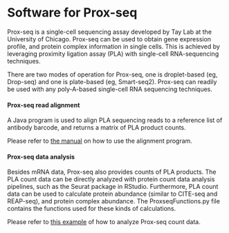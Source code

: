 # Software for Prox-seq

Prox-seq is a single-cell sequencing assay developed by Tay Lab at the University of Chicago. Prox-seq can be used to obtain gene expression profile, and protein complex information in single cells. This is achieved by leveraging proximity ligation assay (PLA) with single-cell RNA-sequencing techniques.

There are two modes of operation for Prox-seq, one is droplet-based (eg, Drop-seq) and one is plate-based (eg, Smart-seq2). Prox-seq can readily be used with any poly-A-based single-cell RNA sequencing techniques.

#### Prox-seq read alignment

A Java program is used to align PLA sequencing reads to a reference list of antibody barcode, and returns a matrix of PLA product counts.

Please refer to [the manual](https://github.com/tay-lab/Prox-seq/blob/master/alignment_manual.pdf) on how to use the alignment program.

#### Prox-seq data analysis

Besides mRNA data, Prox-seq also provides counts of PLA products. The PLA count data can be directly analyzed with protein count data analysis pipelines, such as the Seurat package in RStudio. Furthermore, PLA count data can be used to calculate protein abundance (similar to CITE-seq and REAP-seq), and protein complex abundance. The ProxseqFunctions.py file contains the functions used for these kinds of calculations.

Please refer to [this example](https://github.com/tay-lab/Prox-seq/blob/master/PLA_data_analysis_example.ipynb) of how to analyze Prox-seq count data.
